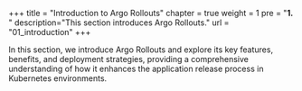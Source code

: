 +++
title = "Introduction to Argo Rollouts"
chapter = true
weight = 1
pre = "<b>1. </b>"
description="This section introduces Argo Rollouts."
url = "01_introduction"
+++




In this section, we introduce Argo Rollouts and explore its key features, benefits, and deployment strategies, providing a comprehensive understanding of how it enhances the application release process in Kubernetes environments.